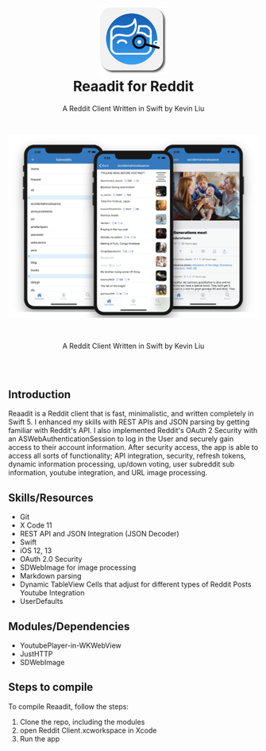 <h1 align="center">
  <img src="Docs/reaadit-final-shadow.png" width="136" alt="icon"><br>
  Reaadit for Reddit<br>
  
</h1>

<p align="center">A Reddit Client Written in Swift by Kevin Liu</p>
<br>
<p align="center">
  <img src="Docs/ReaaditPreviews.png" width="800" alt="icon"><br>
</p>
<br>
<p align="center">A Reddit Client Written in Swift by Kevin Liu</p>

<br>
<br>

## Introduction
Reaadit is a Reddit client that is fast, minimalistic, and written completely in Swift 5. I enhanced my skills with REST APIs and JSON parsing by getting familiar with Reddit's API. I also implemented Reddit's OAuth 2 Security with an ASWebAuthenticationSession to log in the User and securely gain access to their account information. After security access, the app is able to access all sorts of functionality; API integration, security, refresh tokens, dynamic information processing, up/down voting, user subreddit sub information, youtube integration, and URL image processing.

## Skills/Resources
- Git
- X Code 11
- REST API and JSON Integration (JSON Decoder)
- Swift
- iOS 12, 13
- OAuth 2.0 Security
- SDWebImage for image processing
- Markdown parsing
- Dynamic TableView Cells that adjust for different types of Reddit Posts Youtube Integration
- UserDefaults

## Modules/Dependencies
- YoutubePlayer-in-WKWebView
- JustHTTP
- SDWebImage

## Steps to compile
To compile Reaadit, follow the steps:
1. Clone the repo, including the modules 
2. open Reddit Client.xcworkspace in Xcode
3. Run the app

